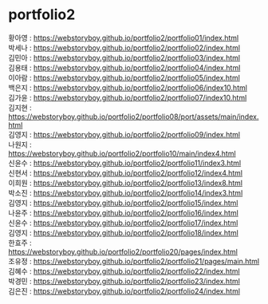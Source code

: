 # portfolio2

황아영 : https://webstoryboy.github.io/portfolio2/portfolio01/index.html <br>
박세나 : https://webstoryboy.github.io/portfolio2/portfolio02/index.html <br>
김민아 : https://webstoryboy.github.io/portfolio2/portfolio03/index.html <br>
김용태 : https://webstoryboy.github.io/portfolio2/portfolio04/index.html <br>
이아람 : https://webstoryboy.github.io/portfolio2/portfolio05/index.html <br>
백은지 : https://webstoryboy.github.io/portfolio2/portfolio06/index10.html <br>
김가윤 : https://webstoryboy.github.io/portfolio2/portfolio07/index10.html <br>
김지현 : https://webstoryboy.github.io/portfolio2/portfolio08/port/assets/main/index.html <br>
김영지 : https://webstoryboy.github.io/portfolio2/portfolio09/index.html <br>
나원지 : https://webstoryboy.github.io/portfolio2/portfolio10/main/index4.html <br>
신윤수 : https://webstoryboy.github.io/portfolio2/portfolio11/index3.html <br>
신현서 : https://webstoryboy.github.io/portfolio2/portfolio12/index4.html <br>
이희원 : https://webstoryboy.github.io/portfolio2/portfolio13/index8.html <br>
박소진 : https://webstoryboy.github.io/portfolio2/portfolio14/index3.html <br>
김영지 : https://webstoryboy.github.io/portfolio2/portfolio15/index.html <br>
나윤주 : https://webstoryboy.github.io/portfolio2/portfolio16/index.html <br>
신윤수 : https://webstoryboy.github.io/portfolio2/portfolio17/index.html <br>
김영지 : https://webstoryboy.github.io/portfolio2/portfolio18/index.html <br>
한효주 : https://webstoryboy.github.io/portfolio2/portfolio20/pages/index.html <br>
조유정 : https://webstoryboy.github.io/portfolio2/portfolio21/pages/main.html <br>
김혜수 : https://webstoryboy.github.io/portfolio2/portfolio22/index.html <br>
박경민 : https://webstoryboy.github.io/portfolio2/portfolio23/index.html <br>
김은진 : https://webstoryboy.github.io/portfolio2/portfolio24/index.html <br>
